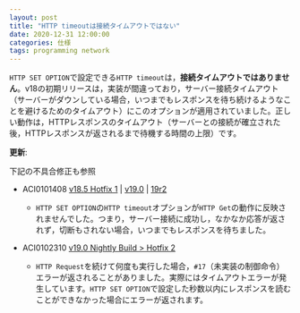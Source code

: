 ```yaml
---
layout: post
title: "HTTP timeoutは接続タイムアウトではない"
date: 2020-12-31 12:00:00
categories: 仕様
tags: programming network 
---
```


`HTTP SET OPTION`で設定できる`HTTP timeout`は，**接続タイムアウトではありません**。v18の初期リリースは，実装が間違っており，サーバー接続タイムアウト（サーバーがダウンしている場合，いつまでもレスポンスを待ち続けるようなことを避けるためのタイムアウト）にこのオプションが適用されていました。正しい動作は，HTTPレスポンスのタイムアウト（サーバーとの接続が確立された後，HTTPレスポンスが返されるまで待機する時間の上限）です。

**更新**: 

下記の不具合修正も参照

* ACI0101408 [v18.5 Hotfix 1](https://4d-jp.github.io/2021/07/21/release-note-version-18/) | [v19.0](https://4d-jp.github.io/2021/07/14/release-note-version-19/) | [19r2](https://4d-jp.github.io/202/release-note-version-19r2/)
  * `HTTP SET OPTION`の`HTTP timeout`オプションが`HTTP Get`の動作に反映されませんでした。つまり，サーバー接続に成功し，なかなか応答が返されず，切断もされない場合，いつまでもレスポンスを待ちました。 

* ACI0102310 [v19.0 Nightly Build > Hotfix 2](https://4d-jp.github.io/285/release-note-version-19/)
  * `HTTP Request`を続けて何度も実行した場合，`#17`（未実装の制御命令）エラーが返されることがありました。実際にはタイムアウトエラーが発生しています。`HTTP SET OPTION`で設定した秒数以内にレスポンスを読むことができなかった場合にエラーが返されます。 
